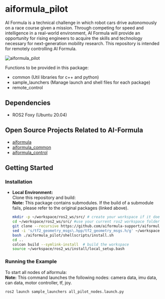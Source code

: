# aiformula_pilot
AI Formula is a technical challenge in which robot cars drive autonomously on a race course given a mission. Through competing for speed and intelligence in a real-world environment, AI Formula will provide an opportunity for rising engineers to acquire the skills and technology necessary for next-generation mobility research. This repository is intended for remotely controlling AI Formula.

![aiformula_pilot](https://github.com/user-attachments/assets/88318d46-e031-4dab-8a2a-bb97d0ba08bb)

Functions to be provided in this package:
* common  (Util libraries for c++ and python)
* sample_launchers  (Manage launch and shell files for each package) 
* remote_control

## Dependencies
* ROS2 Foxy (Ubuntu 20.04)

## Open Source Projects Related to AI-Formula
* [aiformula](https://github.com/aiformula-support/aiformula)
* [aiformula_common](https://github.com/aiformula-support/aiformula_common)
* [aiformula_control](https://github.com/aiformula-support/aiformula_control)

## Getting Started

### Installation

* **Local Environment:**\
Clone this repository and build:\
**Note:** This package contains submodules. If the build of a submodule fails, please refer to the original packages (linked above).
  ```bash
  mkdir -p ~/workspace/ros2_ws/src/ # create your workspace if it does not exist
  cd ~/workspace/ros2_ws/src/ #use your current ros2 workspace folder
  git clone --recursive https://github.com/aiformula-support/aiformula_pilot.git
  sed -i 's/tf2_geometry_msgs\.hpp/tf2_geometry_msgs.h/g' ~/workspace/
  bash ./aiformula_pilot/shellscripts/install.sh
  cd ..
  colcon build --symlink-install  # build the workspace
  source ~/workspace/ros2_ws/install/local_setup.bash
  ```

### Running the Example
To start all nodes of aiformula:\
**Note:** This command launches the following nodes: camera data, imu data, can data, motor controller, tf, joy.
```bash
ros2 launch sample_launchers all_pilot_nodes.launch.py
